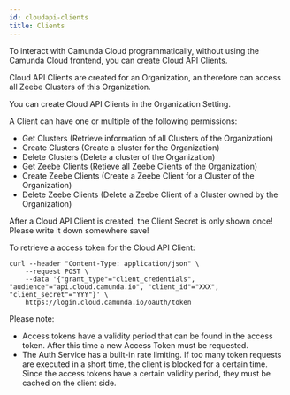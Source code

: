 ```yaml
---
id: cloudapi-clients
title: Clients
---
```


To interact with Camunda Cloud programmatically, without using the Camunda Cloud frontend, you can create Cloud API Clients. 

Cloud API Clients are created for an Organization, an therefore can access all Zeebe Clusters of this Organization.

You can create Cloud API Clients in the Organization Setting. 

A Client can have one or multiple of the following permissions: 
* Get Clusters (Retrieve information of all Clusters of the Organization)
* Create Clusters (Create a cluster for the Organization)
* Delete Clusters (Delete a cluster of the Organization)
* Get Zeebe Clients (Retieve all Zeebe Clients of the Organization)
* Create Zeebe Clients (Create a Zeebe Client for a Cluster of the Organization)
* Delete Zeebe Clients (Delete a Zeebe Client of a Cluster owned by the Organization)

After a Cloud API Client is created, the Client Secret is only shown once! Please write it down somewhere save!

To retrieve a access token for the Cloud API Client:

```
curl --header "Content-Type: application/json" \
    --request POST \
    --data '{"grant_type"="client_credentials", "audience"="api.cloud.camunda.io", "client_id"="XXX", "client_secret"="YYY"}' \
    https://login.cloud.camunda.io/oauth/token 
```

Please note:

* Access tokens have a validity period that can be found in the access token. After this time a new Access Token must be requested.
* The Auth Service has a built-in rate limiting. If too many token requests are executed in a short time, the client is blocked for a certain time. Since the access tokens have a certain validity period, they must be cached on the client side.
